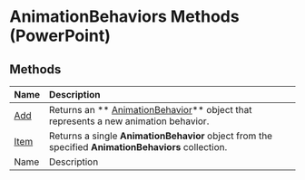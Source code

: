 
# AnimationBehaviors Methods (PowerPoint)

## Methods



|**Name**|**Description**|
|:-----|:-----|
| [Add](427e7faa-1fc7-a145-98bc-1954054c2aec.md)|Returns an  ** [AnimationBehavior](70eeb4aa-b9ba-ff7d-93ee-425cf191a6cb.md)** object that represents a new animation behavior.|
| [Item](22f5f62b-3724-daab-dfbc-a9bd6a91b177.md)|Returns a single  **AnimationBehavior** object from the specified **AnimationBehaviors** collection.|
|Name|Description|

